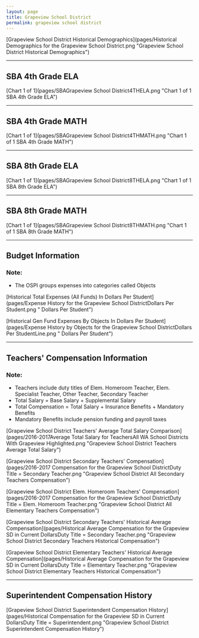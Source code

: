 ```yaml
---
layout: page
title: Grapeview School District
permalink: grapeview school district
---
```



[Grapeview School District Historical Demographics](pages/Historical Demographics for the Grapeview School District.png "Grapeview School District Historical Demographics")

___

## SBA 4th Grade ELA

[Chart 1 of 1](pages/SBAGrapeview School District4THELA.png "Chart 1 of 1 SBA 4th Grade ELA")


___

## SBA 4th Grade MATH

[Chart 1 of 1](pages/SBAGrapeview School District4THMATH.png "Chart 1 of 1 SBA 4th Grade MATH")


___

## SBA 8th Grade ELA

[Chart 1 of 1](pages/SBAGrapeview School District8THELA.png "Chart 1 of 1 SBA 8th Grade ELA")


___

## SBA 8th Grade MATH

[Chart 1 of 1](pages/SBAGrapeview School District8THMATH.png "Chart 1 of 1 SBA 8th Grade MATH")


___

## Budget Information
### Note:
- The OSPI groups expenses into categories called Objects

[Historical Total Expenses (All Funds) In Dollars Per Student](pages/Expense History for the Grapeview School DistrictDollars Per Student.png " Dollars Per Student")

[Historical Gen Fund Expenses By Objects In Dollars Per Student](pages/Expense History by Objects for the Grapeview School DistrictDollars Per StudentLine.png " Dollars Per Student")


___

## Teachers' Compensation Information
### Note:
- Teachers include duty titles of Elem. Homeroom Teacher, Elem. Specialist Teacher, Other Teacher, Secondary Teacher
- Total Salary = Base Salary + Supplemental Salary
- Total Compensation = Total Salary + Insurance Benefits + Mandatory Benefits
- Mandatory Benefits include pension funding and payroll taxes

[Grapeview School District Teachers' Average Total Salary Comparison](pages/2016-2017Average Total Salary for TeachersAll WA School Districts With Grapeview Highlighted.png "Grapeview School District Teachers Average Total Salary")

[Grapeview School District Secondary Teachers' Compensation](pages/2016-2017 Compensation for the Grapeview School DistrictDuty Title = Secondary Teacher.png "Grapeview School District All Secondary Teachers Compensation")

[Grapeview School District Elem. Homeroom Teachers' Compensation](pages/2016-2017 Compensation for the Grapeview School DistrictDuty Title = Elem. Homeroom Teacher.png "Grapeview School District All Elementary Teachers Compensation")

[Grapeview School District Secondary Teachers' Historical Average Compensation](pages/Historical Average Compensation for the Grapeview SD in Current DollarsDuty Title = Secondary Teacher.png "Grapeview School District Secondary Teachers Historical Compensation")

[Grapeview School District Elementary Teachers' Historical Average Compensation](pages/Historical Average Compensation for the Grapeview SD in Current DollarsDuty Title = Elementary Teacher.png "Grapeview School District Elementary Teachers Historical Compensation")


___

## Superintendent Compensation History

[Grapeview School District Superintendent Compensation History](pages/Historical Compensation for the Grapeview SD in Current DollarsDuty Title = Superintendent.png "Grapeview School District Superintendent Compensation History")

